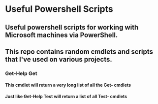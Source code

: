 # Useful Powershell Scripts

## Useful powershell scripts for working with Microsoft machines via PowerShell.

## This repo contains random cmdlets and scripts that I've used on various projects.

### Get-Help Get
#### This cmdlet will return a very long list of all the Get- cmdlets
#### Just like Get-Help Test will return a list of all Test- cmdlets
